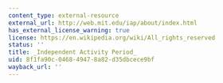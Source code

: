 ```yaml
---
content_type: external-resource
external_url: http://web.mit.edu/iap/about/index.html
has_external_license_warning: true
license: https://en.wikipedia.org/wiki/All_rights_reserved
status: ''
title: _Independent Activity Period_
uid: 8f1fa90c-0468-4947-8a82-d35dbcece9bf
wayback_url: ''
---
```

